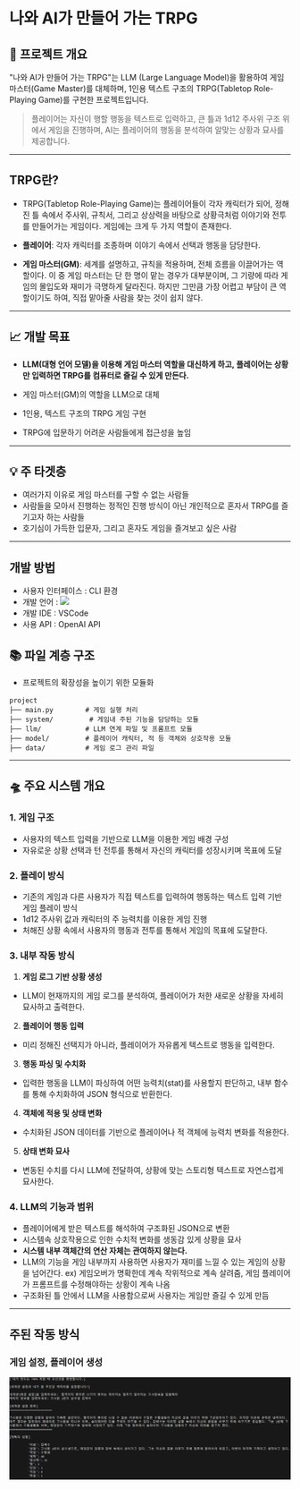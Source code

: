 #  나와 AI가 만들어 가는 TRPG

## 🔖 프로젝트 개요

"나와 AI가 만들어 가는 TRPG"는 LLM (Large Language Model)을 활용하여 게임 마스터(Game Master)를 대체하며, 1인용 텍스트 구조의  TRPG(Tabletop Role-Playing Game)를 구현한 프로젝트입니다.

> 플레이어는 자신이 행할 행동을 텍스트로 입력하고, 큰 틀과 1d12 주사위 구조 위에서 게임을 진행하며, AI는 플레이어의 행동을 분석하여 알맞는 상황과 묘사를 제공합니다.

---

## TRPG란?
* TRPG(Tabletop Role-Playing Game)는 플레이어들이 각자 캐릭터가 되어, 정해진 틀 속에서 주사위, 규칙서, 그리고 상상력을 바탕으로 상황극처럼 이야기와 전투를 만들어가는 게임이다. 게임에는 크게 두 가지 역할이 존재한다.

* **플레이어**: 각자 캐릭터를 조종하며 이야기 속에서 선택과 행동을 담당한다.

* **게임 마스터(GM)**: 세계를 설명하고, 규칙을 적용하며, 전체 흐름을 이끌어가는 역할이다.
이 중 게임 마스터는 단 한 명이 맡는 경우가 대부분이며,
그 기량에 따라 게임의 몰입도와 재미가 극명하게 달라진다.
하지만 그만큼 가장 어렵고 부담이 큰 역할이기도 하여, 직접 맡아줄 사람을 찾는 것이 쉽지 않다.
---

## 📈 개발 목표

- **LLM(대형 언어 모델)을 이용해
게임 마스터 역할을 대신하게 하고,
플레이어는 상황만 입력하면 TRPG를 컴퓨터로 즐길 수 있게 만든다.**

- 게임 마스터(GM)의 역할을 LLM으로 대체
- 1인용, 텍스트 구조의 TRPG 게임 구현
- TRPG에 입문하기 어려운 사람들에게 접근성을 높임
---

## 💡 주 타겟층

- 여러가지 이유로 게임 마스터를 구할 수 없는 사람들
- 사람들을 모아서 진행하는 정적인 진행 방식이 아닌 개인적으로 혼자서 TRPG를 즐기고자 하는 사람들
- 호기심이 가득한 입문자, 그리고 혼자도 게임을 즐겨보고 싶은 사람

---

## 개발 방법

- 사용자 인터페이스 : CLI 환경
- 개발 언어 : <img src="https://img.shields.io/badge/Python-3776AB?style=flat-square&logo=Python&logoColor=white"/>
- 개발 IDE : VSCode 
- 사용 API : OpenAI API

## 📚 파일 계층 구조
* 프로젝트의 확장성을 높이기 위한 모듈화
```
project
├── main.py        # 게임 실행 처리
├── system/         # 게임내 주된 기능을 담당하는 모듈
├── llm/           # LLM 연계 파일 및 프롬프트 모듈
├── model/         # 플레이어 캐릭터, 적 등 객체와 상호작용 모듈
├── data/          # 게임 로그 관리 파일
```
---


## 🛸 주요 시스템 개요

### 1. 게임 구조
- 사용자의 텍스트 입력을 기반으로 LLM을 이용한 게임 배경 구성
- 자유로운 상황 선택과 턴 전투를 통해서 자신의 캐릭터를 성장시키며 목표에 도달

### 2. 플레이 방식
- 기존의 게임과 다른 사용자가 직접 텍스트를 입력하여 행동하는 텍스트 입력 기반 게임 플레이 방식
- 1d12 주사위 값과 캐릭터의 주 능력치를 이용한 게임 진행
- 처해진 상황 속에서 사용자의 행동과 전투를 통해서 게임의 목표에 도달한다.

### 3. 내부 작동 방식
1. **게임 로그 기반 상황 생성**
* LLM이 현재까지의 게임 로그를 분석하여, 플레이어가 처한 새로운 상황을 자세히 묘사하고 출력한다.
2. **플레이어 행동 입력**
* 미리 정해진 선택지가 아니라, 플레이어가 자유롭게 텍스트로 행동을 입력한다.
3. **행동 파싱 및 수치화**
* 입력한 행동을 LLM이 파싱하여 어떤 능력치(stat)를 사용할지 판단하고, 내부 함수를 통해 수치화하여 JSON 형식으로 반환한다.
4. **객체에 적용 및 상태 변화**
* 수치화된 JSON 데이터를 기반으로 플레이어나 적 객체에 능력치 변화를 적용한다.
5. **상태 변화 묘사**
* 변동된 수치를 다시 LLM에 전달하여, 상황에 맞는 스토리형 텍스트로 자연스럽게 묘사한다.

### 4. LLM의 기능과 범위
- 플레이어에게 받은 텍스트를 해석하여 구조화된 JSON으로 변환
- 시스템속 상호작용으로 인한 수치적 변화를 생동감 있게 상황을 묘사
- **시스템 내부 객체간의 연산 자체는 관여하지 않는다.**
- LLM의 기능을 게임 내부까지 사용하면 사용자가 재미를 느낄 수 있는 게임의 상황을 넘어간다.
ex) 게임오버가 명확한데 계속 작위적으로 계속 살려줌, 게임 플레이어가 프롬프트를 수정해야하는 상황이 계속 나옴
- 구조화된 틀 안에서 LLM을 사용함으로써 사용자는 게임만 즐길 수 있게 만듬
---

## 주된 작동 방식

### 게임 설정, 플레이어 생성
![alt text](image.png)


